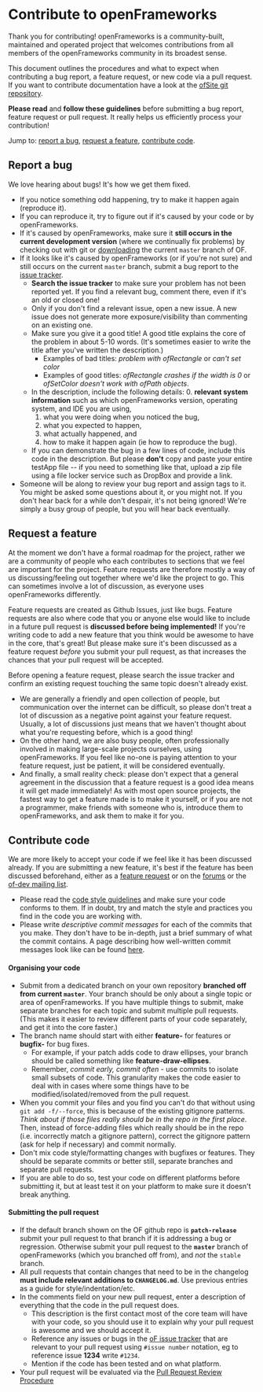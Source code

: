 # Contribute to openFrameworks

Thank you for contributing! openFrameworks is a community-built, maintained and operated project that welcomes contributions from all members of the openFrameworks community in its broadest sense. 

This document outlines the procedures and what to expect when contributing a bug report, a feature request, or new code via a pull request.
If you want to contribute documentation have a look at the [ofSite git repository](https://github.com/openframeworks/ofSite). 

**Please read** and **follow these guidelines** before submitting a bug report, feature request or pull request.
It really helps us efficiently process your contribution!

Jump to: [report a bug](#bug-reports), [request a feature](#feature-requests), [contribute code](#contributing-code).

## <a id='bug-reports'></a>Report a bug

We love hearing about bugs! It's how we get them fixed. 

- If you notice something odd happening, try to make it happen again (reproduce it). 
- If you can reproduce it, try to figure out if it's caused by your code or by openFrameworks. 
- If it's caused by openFrameworks, make sure it **still occurs in the current development version** (where we continually fix problems) by checking out with git or [downloading](https://github.com/openframeworks/openFrameworks/archive/master.zip) the current `master` branch of OF.
- If it looks like it's caused by openFrameworks (or if you're not sure) and still occurs on the current `master` branch, submit a bug report to the [issue tracker](https://github.com/openframeworks/openFrameworks/issues).
  - **Search the issue tracker** to make sure your problem has not been reported yet. If you find a relevant bug, comment there, even if it's an old or closed one! 
  - Only if you don't find a relevant issue, open a new issue. A new issue does not generate more exposure/visibility than commenting on an existing one.
  - Make sure you give it a good title! 
  A good title explains the core of the problem in about 5-10 words. (It's sometimes easier to write the title after you've written the description.)
    - Examples of bad titles: _problem with ofRectangle_ or _can't set color_
    - Examples of good titles: _ofRectangle crashes if the width is 0_ or _ofSetColor doesn't work with ofPath objects_.
  - In the description, include the following details:
    0. **relevant system information** such as which openFrameworks version, operating system, and IDE you are using,
    1. what you were doing when you noticed the bug,
    2. what you expected to happen,
    3. what actually happened, and
    4. how to make it happen again (ie how to reproduce the bug).
  - If you can demonstrate the bug in a few lines of code, include this code in the description. 
  But please __don't__ copy and paste your entire testApp file -- if you need to something like that, upload a zip file using a file locker service such as DropBox and provide a link.
- Someone will be along to review your bug report and assign tags to it.
You might be asked some questions about it, or you might not. 
If you don't hear back for a while don't despair, it's not being ignored!
We're simply a busy group of people, but you will hear back eventually.


## <a id='feature-requests'></a>Request a feature

At the moment we don't have a formal roadmap for the project, rather we are a community of people who each contributes to sections that we feel are important for the project.
Feature requests are therefore mostly a way of us discussing/feeling out together where we'd like the project to go. 
This can sometimes involve a lot of discussion, as everyone uses openFrameworks differently.

Feature requests are created as Github Issues, just like bugs. 
Feature requests are also where code that you or anyone else would like to include in a future pull request is **discussed before being implemented!**
If you're writing code to add a new feature that you think would be awesome to have in the core, that's great! 
But please make sure it's been discussed as a feature request _before_ you submit your pull request, as that increases the chances that your pull request will be accepted. 

Before opening a feature request, please search the issue tracker and confirm an existing request touching the same topic doesn't already exist.

- We are generally a friendly and open collection of people, but communication over the internet can be difficult, so please don't treat a lot of discussion as a negative point against your feature request. 
Usually, a lot of discussions just means that we haven't thought about what you're requesting before, which is a good thing!
- On the other hand, we are also busy people, often professionally involved in making large-scale projects ourselves, using openFrameworks. 
If you feel like no-one is paying attention to your feature request, just be patient, it will be considered eventually.
- And finally, a small reality check: please don't expect that a general agreement in the discussion that a feature request is a good idea means it will get made immediately! 
As with most open source projects, the fastest way to get a feature made is to make it yourself, or if you are not a programmer, make friends with someone who is, introduce them to openFrameworks, and ask them to make it for you.

## <a id='contributing-code'></a>Contribute code

We are more likely to accept your code if we feel like it has been discussed already. 
If you are submitting a new feature, it's best if the feature has been discussed beforehand, either as a [feature request](#feature-requests) or on the [forums](http://openframeworks.cc/forums) or the [of-dev mailing list](http://dev.openframeworks.cc/listinfo.cgi/of-dev-openframeworks.cc).

- Please read the [code style guidelines](https://github.com/openframeworks/openFrameworks/wiki/oF-code-style) and make sure your code conforms to them.
If in doubt, try and match the style and practices you find in the code you are working with.
- Please write _descriptive commit messages_ for each of the commits that you make.
They don't have to be in-depth, just a brief summary of what the commit contains. A page describing how well-written commit messages look like can be found [here](http://tbaggery.com/2008/04/19/a-note-about-git-commit-messages.html).

#### Organising your code


- Submit from a dedicated branch on your own repository **branched off from current `master`**. Your branch should be only about a single topic or area of openFrameworks. 
If you have multiple things to submit, make separate branches for each topic and submit multiple pull requests. 
(This makes it easier to review different parts of your code separately, and get it into the core faster.)
- The branch name should start with either __feature-__ for features or __bugfix-__ for bug fixes.
  - For example, if your patch adds code to draw ellipses, your branch should be called something like __feature-draw-ellipses__.
  - Remember, _commit early, commit often_ - use commits to isolate small subsets of code. 
This granularity makes the code easier to deal with in cases where some things have to be modified/isolated/removed from the pull request.
- When you commit your files and you find you can't do that without using `git add -f/--force`, this is because of the existing gitignore patterns. _Think about if those files really should be in the repo in the first place_. Then, instead of force-adding files which really should be in the repo (i.e. incorrectly match a gitignore pattern), correct the gitignore pattern (ask for help if necessary) and commit normally.
- Don't mix code style/formatting changes with bugfixes or features. They should be separate commits or better still, separate branches and separate pull requests.
- If you are able to do so, test your code on different platforms before submitting it, but at least test it on your platform to make sure it doesn't break anything.

#### Submitting the pull request

- If the default branch shown on the OF github repo is __`patch-release`__ submit your pull request to that branch if it is addressing a bug or regression. Otherwise submit your pull request to the __`master`__ branch of openFrameworks (which you branched off from), and _not_ the `stable` branch.
- All pull requests that contain changes that need to be in the changelog **must include relevant additions to `CHANGELOG.md`**. Use previous entries as a guide for style/indentation/etc.
- In the comments field on your new pull request, enter a description of everything that the code in the pull request does. 
  - This description is the first contact most of the core team will have with your code, so you should use it to explain why your pull request is awesome and we should accept it. 
  - Reference any issues or bugs in the [oF issue tracker](https://github.com/openframeworks/openFrameworks/issues) that are relevant to your pull request using `#issue number` notation, eg to reference issue __1234__ write `#1234`.
  - Mention if the code has been tested and on what platform.
- Your pull request will be evaluated via the [Pull Request Review Procedure](https://github.com/openframeworks/openFrameworks/wiki/Pull-Request-Review-Procedure)
